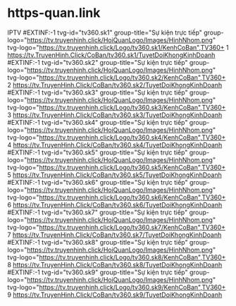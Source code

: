 # https-quan.link
IPTV 
#EXTINF:-1 tvg-id="tv360.sk1" group-title="Sự kiện trực tiếp" group-logo="https://tv.truyenhinh.click/HoiQuanLogo/Images/HinhNhom.png" tvg-logo="https://tv.truyenhinh.click/Logo/tv360.sk1/KenhCoBan",TV360+ 1
https://tv.TruyenHinh.Click/CoBan/tv360.sk1/TuyetDoiKhongKinhDoanh
#EXTINF:-1 tvg-id="tv360.sk2" group-title="Sự kiện trực tiếp" group-logo="https://tv.truyenhinh.click/HoiQuanLogo/Images/HinhNhom.png" tvg-logo="https://tv.truyenhinh.click/Logo/tv360.sk2/KenhCoBan",TV360+ 2
https://tv.TruyenHinh.Click/CoBan/tv360.sk2/TuyetDoiKhongKinhDoanh
#EXTINF:-1 tvg-id="tv360.sk3" group-title="Sự kiện trực tiếp" group-logo="https://tv.truyenhinh.click/HoiQuanLogo/Images/HinhNhom.png" tvg-logo="https://tv.truyenhinh.click/Logo/tv360.sk3/KenhCoBan",TV360+ 3
https://tv.TruyenHinh.Click/CoBan/tv360.sk3/TuyetDoiKhongKinhDoanh
#EXTINF:-1 tvg-id="tv360.sk4" group-title="Sự kiện trực tiếp" group-logo="https://tv.truyenhinh.click/HoiQuanLogo/Images/HinhNhom.png" tvg-logo="https://tv.truyenhinh.click/Logo/tv360.sk4/KenhCoBan",TV360+ 4
https://tv.TruyenHinh.Click/CoBan/tv360.sk4/TuyetDoiKhongKinhDoanh
#EXTINF:-1 tvg-id="tv360.sk5" group-title="Sự kiện trực tiếp" group-logo="https://tv.truyenhinh.click/HoiQuanLogo/Images/HinhNhom.png" tvg-logo="https://tv.truyenhinh.click/Logo/tv360.sk5/KenhCoBan",TV360+ 5
https://tv.TruyenHinh.Click/CoBan/tv360.sk5/TuyetDoiKhongKinhDoanh
#EXTINF:-1 tvg-id="tv360.sk6" group-title="Sự kiện trực tiếp" group-logo="https://tv.truyenhinh.click/HoiQuanLogo/Images/HinhNhom.png" tvg-logo="https://tv.truyenhinh.click/Logo/tv360.sk6/KenhCoBan",TV360+ 6
https://tv.TruyenHinh.Click/CoBan/tv360.sk6/TuyetDoiKhongKinhDoanh
#EXTINF:-1 tvg-id="tv360.sk7" group-title="Sự kiện trực tiếp" group-logo="https://tv.truyenhinh.click/HoiQuanLogo/Images/HinhNhom.png" tvg-logo="https://tv.truyenhinh.click/Logo/tv360.sk7/KenhCoBan",TV360+ 7
https://tv.TruyenHinh.Click/CoBan/tv360.sk7/TuyetDoiKhongKinhDoanh
#EXTINF:-1 tvg-id="tv360.sk8" group-title="Sự kiện trực tiếp" group-logo="https://tv.truyenhinh.click/HoiQuanLogo/Images/HinhNhom.png" tvg-logo="https://tv.truyenhinh.click/Logo/tv360.sk8/KenhCoBan",TV360+ 8
https://tv.TruyenHinh.Click/CoBan/tv360.sk8/TuyetDoiKhongKinhDoanh
#EXTINF:-1 tvg-id="tv360.sk9" group-title="Sự kiện trực tiếp" group-logo="https://tv.truyenhinh.click/HoiQuanLogo/Images/HinhNhom.png" tvg-logo="https://tv.truyenhinh.click/Logo/tv360.sk9/KenhCoBan",TV360+ 9
https://tv.TruyenHinh.Click/CoBan/tv360.sk9/TuyetDoiKhongKinhDoanh
